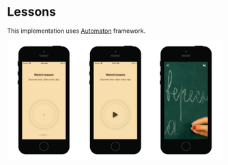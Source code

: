 # Lessons

This implementation uses [Automaton](https://github.com/Nominalista/Automaton/blob/master/README.md) framework.

![Screens](Resources/Screens.png)
